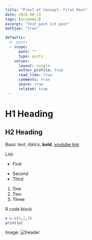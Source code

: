 ```yaml
---
title: "Proof of Concept: First Post"
date: 2019-06-13
tags: [academic]
excerpt: "Test post 1st post"
mathjax: "true"

defaults:
  # _posts
  - scope:
      path: ""
      type: posts
    values:
      layout: single
      author_profile: true
      read_time: true
      comments: true
      share: true
      related: true
---
```


# H1 Heading

## H2 Heading

Basic text, *italics*, **bold**, [youtube link](https://youtube.com)

List:
* First
- Second
- Third

1. One
2. Two
3. Three

R code block
```r
x = c(1,2,3)
print(x)
```


Image:
<img src="{{ site.url }}{{ site.baseurl }}/images/header.jpg" alt="header">
